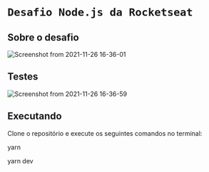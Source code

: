 # `Desafio Node.js da Rocketseat`

## Sobre o desafio

![Screenshot from 2021-11-26 16-36-01](https://user-images.githubusercontent.com/79213553/143874652-5dd41b8f-4870-4b20-83fc-160b7389a136.png)

## Testes

![Screenshot from 2021-11-26 16-36-59](https://user-images.githubusercontent.com/79213553/143874776-e1071243-2ab5-4291-b3f1-e544c7907c20.png)


## Executando

Clone o repositório e execute os seguintes comandos no terminal:

yarn

yarn dev

